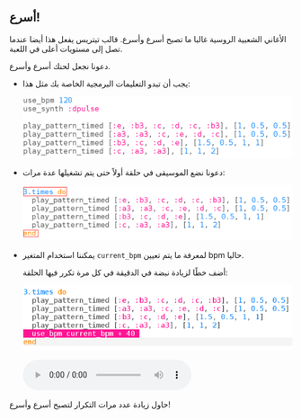 ## أسرع!

الأغاني الشعبية الروسية غالبا ما تصبح أسرع وأسرع. قالب تيتريس يفعل هذا أيضا عندما تصل إلى مستويات أعلى في اللعبة.

دعونا نجعل لحنك أسرع وأسرع.

+ يجب أن تبدو التعليمات البرمجية الخاصة بك مثل هذا:
    
    ![لقطة الشاشة](images/tetris-part1.png)

+ دعونا نضع الموسيقى في حلقة أولاً حتى يتم تشغيلها عدة مرات:
    
    ![لقطة الشاشة](images/tetris-times.png)

+ يمكننا استخدام المتغير `current_bpm` لمعرفة ما يتم تعيين bpm حاليا.
    
    أضف خطًا لزيادة نبضة في الدقيقة في كل مرة تكرر فيها الحلقة:
    
    ![لقطة الشاشة](images/tetris-bpm.png)
    
    <div id="audio-preview" class="pdf-hidden">
      <audio controls preload> <source src="resources/tetris-2.mp3" type="audio/mpeg"> المتصفح الخاص بك لا يدعم عنصر <code>الصوت </code>. </audio>
    </div>

حاول زيادة عدد مرات التكرار لتصبح أسرع وأسرع!